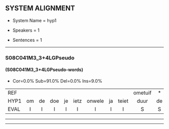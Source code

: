 
## SYSTEM ALIGNMENT

- System Name = hyp1

- Speakers = 1

- Sentences = 1

---

### S08C041M3_3+4LGPseudo

#### (S08C041M3_3+4LGPseudo-words)

- Cor=0.0%	Sub=91.0%	Del=0.0%	Ins=9.0%

|  |  |  |  |  |  |  |  |  |  |  |  |  |  |  |  |  |  |  |  |  |  |  |  |  |  |  |  |  |  |  |  |  |  |  |  |  |  |  |  |  |  |  |  |  |  |  |  |  |  |  |  |  |  |  |  |  |  |  |  |  |  |  |  |  |  |  |  |  |  |  |  |  |  |  |  |  |  |  |  |  |  |  |  |  |  |  |  |  |  |
|:--- |:---:|:---:|:---:|:---:|:---:|:---:|:---:|:---:|:---:|:---:|:---:|:---:|:---:|:---:|:---:|:---:|:---:|:---:|:---:|:---:|:---:|:---:|:---:|:---:|:---:|:---:|:---:|:---:|:---:|:---:|:---:|:---:|:---:|:---:|:---:|:---:|:---:|:---:|:---:|:---:|:---:|:---:|:---:|:---:|:---:|:---:|:---:|:---:|:---:|:---:|:---:|:---:|:---:|:---:|:---:|:---:|:---:|:---:|:---:|:---:|:---:|:---:|:---:|:---:|:---:|:---:|:---:|:---:|:---:|:---:|:---:|:---:|:---:|:---:|:---:|:---:|:---:|:---:|:---:|:---:|:---:|:---:|:---:|:---:|:---:|:---:|:---:|:---:|:---:|
| REF |  |  |  |  |  |  |  |  | ometuif | * | toejietsen | * | oonwijlen | jattesiet | nurudien | * | stoenydaas | deuveltek | * | juitonie | * | * | gevijdel | * | sidowaan | spekkeraai | * | * | wachteniek | * | verpierik | * | nappegreeuw | mantaroen | schielendaspen | * | crobeklunker | * | * | * | * | kabbestepen | * | verwarig | ooiebiekje | fandelig | * | jalekrewen | * | * | smoralij | zeekvlachine | * | kanaroe | * | toineetlijgen | * | meitsegrok | * | * | kantelogsten | ondermind | * | choporatie | * | * | * | zennebral | * | ijraspangen | * | * | * | blottenduuf | girdofhaalder | * | tobbermoeit | poentalschouden | * | * | * | havedil | verbrakkertje | * | gerauwejaak | * | * | hapeneren | * |
| HYP1 | om | de | doe | je | ietz | onwele | ja | teiet | duur | de | iin | stoen | i | ts | davel | tek | gt | t | li | gevedel | san | su | da | spe | spekeri | ha | wachten | hik | verpierk | nate | vrew | mnteut | schilu | daspik | serbobek | gku | a | l | tun | ver | warig | oi | pieke | van | de | eng | j | kr | sae | g | la | gua | kan | r | to | net | ege | meterk | kadaog | en | ondemet | den | schpati | zin | bal | is | i | ras | pa | gu | blode | da | h | do | de | te | t | pd | putals | pnal | gued | u | haedel | verke | urde | ggou | we | jak | hapen |
| EVAL | I | I | I | I | I | I | I | I | S | S | S | S | S | S | S | S | S | S | S | S | S | S | S | S | S | S | S | S | S | S | S | S | S | S | S | S | S | S | S | S | S | S | S | S | S | S | S | S | S | S | S | S | S | S | S | S | S | S | S | S | S | S | S | S | S | S | S | S | S | S | S | S | S | S | S | S | S | S | S | S | S | S | S | S | S | S | S | S | S |
---

---
